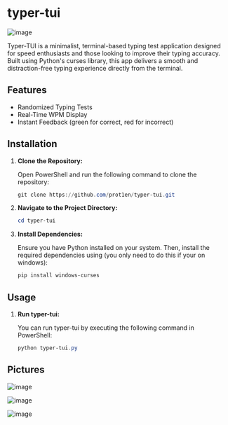 # typer-tui

![image](https://github.com/user-attachments/assets/d312da25-3e87-420f-8656-079351a2b969)

Typer-TUI is a minimalist, terminal-based typing test application designed for speed enthusiasts and those looking to improve their typing accuracy. Built using Python's curses library, this app delivers a smooth and distraction-free typing experience directly from the terminal.

## Features
- Randomized Typing Tests
- Real-Time WPM Display
- Instant Feedback (green for correct, red for incorrect)

## Installation

1. **Clone the Repository:**

   Open PowerShell and run the following command to clone the repository:

   ```powershell
   git clone https://github.com/prot1en/typer-tui.git
   ```

2. **Navigate to the Project Directory:**

    ```powershell
    cd typer-tui
    ```

3. **Install Dependencies:**

    Ensure you have Python installed on your system. Then, install the required dependencies using (you only need to do this if your on windows):

    ```powershell
    pip install windows-curses
    ```

## Usage

1. **Run typer-tui:**

     You can run typer-tui by executing the following command in PowerShell:

     ```powershell
     python typer-tui.py
     ```

## Pictures

![image](https://github.com/user-attachments/assets/e5dd3ff3-ffe7-4aa2-a9fa-6e7605711b65)

![image](https://github.com/user-attachments/assets/d0173f0d-1870-44a8-a1f6-4d31286ed8b2)

![image](https://github.com/user-attachments/assets/b6d3d38e-3ea9-4102-8baf-c892a30f7907)


